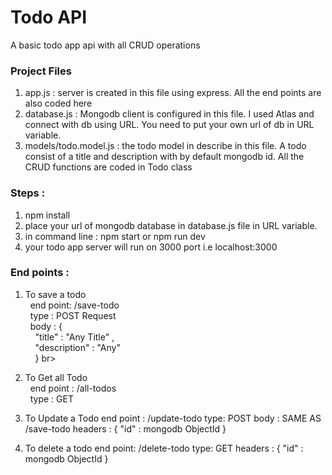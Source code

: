 # Todo API <br>
A basic todo app api with all CRUD operations

### Project Files <br> 
1. app.js : server is created in this file using express. All the end points are also coded here
2. database.js : Mongodb client is configured in this file. I used Atlas and connect with db using URL. You need to put your own url of db in URL variable.
3. models/todo.model.js : the todo model in describe in this file. A todo consist of a title and description with by default mongodb id. All the CRUD functions are coded in Todo class

### Steps :
1. npm install
2. place your url of mongodb database in database.js file in URL variable.
3. in command line : npm start or npm run dev
4. your todo app server will run on 3000 port i.e localhost:3000

### End points :
1. To save a todo <br>
     &nbsp; end point: /save-todo <br>
     &nbsp; type : POST Request <br>
     &nbsp; body : { <br>
           &nbsp; &nbsp;   "title" : "Any Title" , <br>
           &nbsp; &nbsp;   "description" : "Any" <br>
           &nbsp; &nbsp; } br>
     
2. To Get all Todo <br>
      &nbsp; end point : /all-todos <br>
      &nbsp; type : GET <br>
      
3. To Update a Todo
      end point : /update-todo
      type: POST
      body : SAME AS /save-todo
      headers : {
                "id" : mongodb ObjectId
                }
                
4. To delete a todo
      end point: /delete-todo
      type: GET
      headers : {
                  "id" : mongodb ObjectId
                }
                
